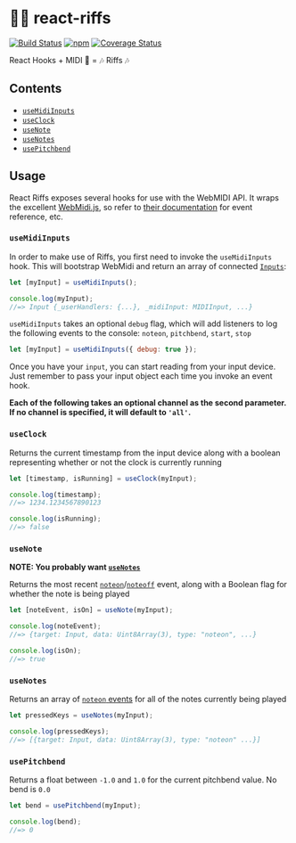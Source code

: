 # 🧑‍🎤 react-riffs

[![Build Status](https://travis-ci.com/tlindsay/react-riffs.svg?branch=master)](https://travis-ci.com/tlindsay/react-riffs)
[![npm](https://img.shields.io/npm/v/react-riffs)](https://www.npmjs.com/package/react-riffs)
[![Coverage Status](https://coveralls.io/repos/github/tlindsay/react-riffs/badge.svg?branch=master)](https://coveralls.io/github/tlindsay/react-riffs?branch=master)

React Hooks + MIDI 🎹 = 🎶 Riffs 🎶

## Contents

* [`useMidiInputs`](#usemidiinputs)
* [`useClock`](#useclock)
* [`useNote`](#usenote)
* [`useNotes`](#usenotes)
* [`usePitchbend`](#usepitchbend)

## Usage

React Riffs exposes several hooks for use with the WebMIDI API. It wraps the excellent [WebMidi.js](https://github.com/djipco/webmidi), so refer to [their documentation](https://djipco.github.io/webmidi/latest/) for event reference, etc.

### `useMidiInputs`

In order to make use of Riffs, you first need to invoke the `useMidiInputs` hook. This will bootstrap WebMidi and return an array of connected [`Inputs`](https://djipco.github.io/webmidi/latest/classes/Input.html):

```js
let [myInput] = useMidiInputs();

console.log(myInput);
//=> Input {_userHandlers: {...}, _midiInput: MIDIInput, ...}
```

`useMidiInputs` takes an optional `debug` flag, which will add listeners to log the following events to the console: `noteon`, `pitchbend`, `start`, `stop`

```js
let [myInput] = useMidiInputs({ debug: true });
```

Once you have your `input`, you can start reading from your input device. Just remember to pass your input object each time you invoke an event hook.

**Each of the following takes an optional channel as the second parameter. If no channel is specified, it will default to `'all'`.**

### `useClock`
Returns the current timestamp from the input device along with a boolean representing whether or not the clock is currently running
```js
let [timestamp, isRunning] = useClock(myInput);

console.log(timestamp);
//=> 1234.1234567890123

console.log(isRunning);
//=> false
```

### `useNote`
**NOTE: You probably want [`useNotes`](#usenotes)**

Returns the most recent [`noteon`](https://djipco.github.io/webmidi/latest/classes/Input.html#event_noteon)/[`noteoff`](https://djipco.github.io/webmidi/latest/classes/Input.html#event_noteoff) event, along with a Boolean flag for whether the note is being played
```js
let [noteEvent, isOn] = useNote(myInput);

console.log(noteEvent);
//=> {target: Input, data: Uint8Array(3), type: "noteon", ...}

console.log(isOn);
//=> true
```

### `useNotes`
Returns an array of [`noteon` events](https://djipco.github.io/webmidi/latest/classes/Input.html#event_noteon) for all of the notes currently being played
```js
let pressedKeys = useNotes(myInput);

console.log(pressedKeys);
//=> [{target: Input, data: Uint8Array(3), type: "noteon" ...}]
```

### `usePitchbend`
Returns a float between `-1.0` and `1.0` for the current pitchbend value. No bend is `0.0`
```js
let bend = usePitchbend(myInput);

console.log(bend);
//=> 0
```
